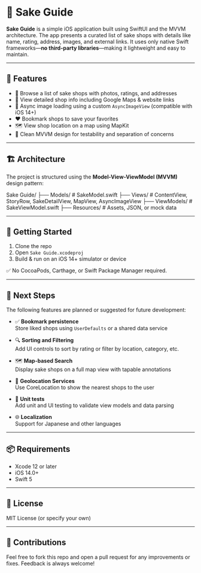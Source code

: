 # 🍶 Sake Guide

**Sake Guide** is a simple iOS application built using SwiftUI and the MVVM architecture. The app presents a curated list of sake shops with details like name, rating, address, images, and external links. It uses only native Swift frameworks—**no third-party libraries**—making it lightweight and easy to maintain.

---

## 📱 Features

- 🍶 Browse a list of sake shops with photos, ratings, and addresses  
- 📍 View detailed shop info including Google Maps & website links  
- 📸 Async image loading using a custom `AsyncImageView` (compatible with iOS 14+)  
- ❤️ Bookmark shops to save your favorites  
- 🗺️ View shop location on a map using MapKit  
- 🧠 Clean MVVM design for testability and separation of concerns  

---

## 🏗 Architecture

The project is structured using the **Model-View-ViewModel (MVVM)** design pattern:

Sake Guide/
├── Models/ # SakeModel.swift
├── Views/ # ContentView, StoryRow, SakeDetailView, MapView, AsyncImageView
├── ViewModels/ # SakeViewModel.swift
├── Resources/ # Assets, JSON, or mock data


---

## 🚀 Getting Started

1. Clone the repo  
2. Open `Sake Guide.xcodeproj`  
3. Build & run on an iOS 14+ simulator or device  

✅ No CocoaPods, Carthage, or Swift Package Manager required.

---

## 🧭 Next Steps

The following features are planned or suggested for future development:

- ✅ **Bookmark persistence**  
  Store liked shops using `UserDefaults` or a shared data service

- 🔍 **Sorting and Filtering**  
  Add UI controls to sort by rating or filter by location, category, etc.

- 🗺 **Map-based Search**  
  Display sake shops on a full map view with tapable annotations

- 📍 **Geolocation Services**  
  Use CoreLocation to show the nearest shops to the user

- 🧪 **Unit tests**  
  Add unit and UI testing to validate view models and data parsing

- 🌐 **Localization**  
  Support for Japanese and other languages

---

## 📦 Requirements

- Xcode 12 or later  
- iOS 14.0+  
- Swift 5

---

## 📄 License

MIT License (or specify your own)

---

## 🙌 Contributions

Feel free to fork this repo and open a pull request for any improvements or fixes. Feedback is always welcome!

